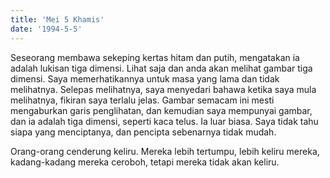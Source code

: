 ```yaml
---
title: 'Mei 5 Khamis'
date: '1994-5-5'
---
```


Seseorang membawa sekeping kertas hitam dan putih, mengatakan ia adalah lukisan tiga dimensi. Lihat saja dan anda akan melihat gambar tiga dimensi. Saya memerhatikannya untuk masa yang lama dan tidak melihatnya. Selepas melihatnya, saya menyedari bahawa ketika saya mula melihatnya, fikiran saya terlalu jelas. Gambar semacam ini mesti mengaburkan garis penglihatan, dan kemudian saya mempunyai gambar, dan ia adalah tiga dimensi, seperti kaca telus. Ia luar biasa. Saya tidak tahu siapa yang menciptanya, dan pencipta sebenarnya tidak mudah.

Orang-orang cenderung keliru. Mereka lebih tertumpu, lebih keliru mereka, kadang-kadang mereka ceroboh, tetapi mereka tidak akan keliru.

